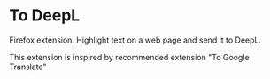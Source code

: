 # To DeepL

Firefox extension. Highlight text on a web page and send it to DeepL.

This extension is inspired by recommended extension "To Google Translate"